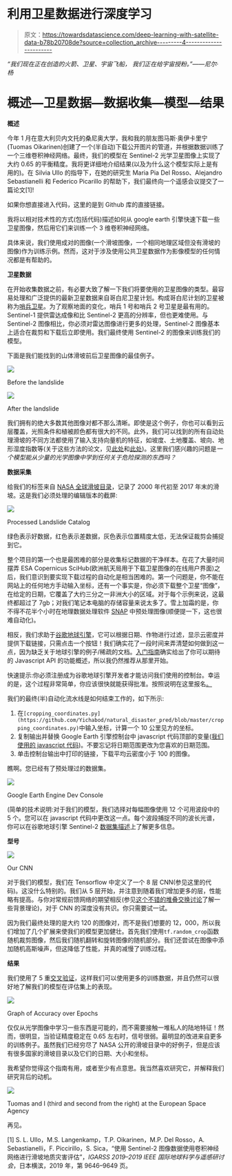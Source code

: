 # 利用卫星数据进行深度学习

> 原文：<https://towardsdatascience.com/deep-learning-with-satellite-data-b78b20708de?source=collection_archive---------4----------------------->

*“我们现在正在创造的火箭、卫星、宇宙飞船，
我们正在给宇宙授粉。”——尼尔·杨*

# **概述—卫星数据—数据收集—模型—结果**

**概述**

今年 1 月在意大利贝内文托的桑尼奥大学，我和我的朋友图马斯·奥伊卡里宁(Tuomas Oikarinen)创建了一个(半自动)下载公开图片的管道，并根据数据训练了一个三维卷积神经网络。最终，我们的模型在 Sentinel-2 光学卫星图像上实现了大约 0.65 的平衡精度。我将更详细地介绍结果(以及为什么这个模型实际上是有用的)。在 Silvia Ullo 的指导下，在她的研究生 Maria Pia Del Rosso、Alejandro Sebastianelli 和 Federico Picarillo 的帮助下，我们最终向一个遥感会议提交了一篇论文[1]!

如果你想直接进入代码，这里的是到 Github 库的直接链接。

我将以相对技术性的方式(包括代码)描述如何从 google earth 引擎快速下载一些卫星图像，然后用它们来训练一个 3 维卷积神经网络。

具体来说，我们使用成对的图像(一个滑坡图像，一个相同地理区域但没有滑坡的图像)作为训练示例。然而，这对于涉及使用公共卫星数据作为影像模型的任何情况都是有帮助的。

**卫星数据**

在开始收集数据之前，有必要大致了解一下我们将要使用的卫星图像的类型。最容易处理和广泛提供的最新卫星数据来自哥白尼卫星计划。构成哥白尼计划的卫星被称为[哨兵卫星](https://www.wikiwand.com/en/Copernicus_Programme#/Earth_Observation_missions)。为了观察地面的变化，哨兵 1 号和哨兵 2 号卫星是最有用的。Sentinel-1 提供雷达成像和比 Sentinel-2 更高的分辨率，但也更难使用。与 Sentinel-2 图像相比，你必须对雷达图像进行更多的处理，Sentinel-2 图像基本上适合在裁剪和下载后立即使用。我们最终使用 Sentinel-2 的图像来训练我们的模型。

下面是我们能找到的山体滑坡前后卫星图像的最佳例子。

![](img/333350a2abd00bccb5e2aa8f1dd64fd7.png)

Before the landslide

![](img/dedcd3740c870e9fbafd06e5161c5add.png)

After the landslide

我们拥有的绝大多数其他图像对都不那么清晰。即使是这个例子，你也可以看到云层覆盖，光照条件和植被颜色都有很大的不同。此外，我们可以找到的所有自动处理滑坡的不同方法都使用了输入支持向量机的特征，如坡度、土地覆盖、坡向、地形湿度指数等(关于这些方法的论文，见[此处](https://link.springer.com/article/10.1007%2Fs10346-013-0391-7)和[此处](https://www.sciencedirect.com/science/article/pii/S0169555X13004182))。这里我们感兴趣的问题是*一个模型能从少量的光学图像中学到任何关于危险探测的东西吗？*

**数据采集**

给我们的标签来自 [NASA 全球滑坡目录](https://data.nasa.gov/Earth-Science/Global-Landslide-Catalog/h9d8-neg4/data)，记录了 2000 年代初至 2017 年末的滑坡。这是我们必须处理的编辑版本的截屏:

![](img/6dac90a0bf5587637e42e004c800ceec.png)

Processed Landslide Catalog

绿色表示好数据，红色表示差数据，灰色表示位置精度太低，无法保证裁剪会捕捉到它。

整个项目的第一个也是最困难的部分是收集标记数据的干净样本。在花了大量时间摆弄 ESA Copernicus SciHub(欧洲航天局用于下载卫星图像的在线用户界面)之后，我们意识到要实现下载过程的自动化是相当困难的。第一个问题是，你不能在网站上的任何地方手动输入坐标，还有一个事实是，你必须下载整个卫星“图像”，在给定的日期，它覆盖了大约三分之一非洲大小的区域。对于每个示例来说，这最终都超过了 7gb；对我们笔记本电脑的存储容量来说太多了。雪上加霜的是，你不得不花半个小时在地理数据处理软件 [SNAP](http://step.esa.int/main/toolboxes/snap/) 中预处理图像(顺便提一下，这也很难自动化)。

相反，我们求助于[谷歌地球引擎](https://code.earthengine.google.com/f1d4022a395f2f2f6a4dd53da2cf3b8e?noload=1)，它可以根据日期、作物进行过滤，显示云密度并提供下载链接，只需点击一个按钮！我们确实花了一段时间来弄清楚如何做到这一点，因为缺乏关于地球引擎的例子/稀疏的文档。[入门指南](https://developers.google.com/earth-engine/)确实给出了你可以期待的 Javascript API 的功能概述，所以我仍然推荐从那里开始。

快速提示:你必须注册成为谷歌地球引擎开发者才能访问我们使用的控制台。幸运的是，这个过程非常简单，你应该很快就能获得批准。按照说明在这里报名[。](https://signup.earthengine.google.com/#!/)

我们的最终(半)自动化流水线是如何结束工作的，如下所示:

1.  在`[cropping_coordinates.py](https://github.com/Yichabod/natural_disaster_pred/blob/master/cropping_coordinates.py)`中输入坐标，计算一个 10 公里见方的坐标。
2.  复制输出并替换 Google Earth 引擎控制台中 javascript 代码顶部的变量([我们使用的 javascript 代码](https://github.com/Yichabod/natural_disaster_pred/blob/master/image_download_script.js))。不要忘记将日期范围更改为您喜欢的日期范围。
3.  单击控制台输出中打印的链接，下载平均云密度小于 100 的图像。

瞧啊。您已经有了预处理过的数据集。

![](img/af2f38ee54300238db895a2e6f77def7.png)

Google Earth Engine Dev Console

(简单的技术说明:对于我们的模型，我们选择对每幅图像使用 12 个可用波段中的 5 个。您可以在 javascript 代码中更改这一点。每个波段捕捉不同的波长光谱，你可以在谷歌地球引擎 Sentinel-2 [数据集描述](https://developers.google.com/earth-engine/datasets/catalog/COPERNICUS_S2)上了解更多信息。

**型号**

![](img/4513a20ba8d3c8ceac1c78a469ea9abf.png)

Our CNN

对于我们的模型，我们在 Tensorflow 中定义了一个 8 层 CNN(参见这里的代码)。这没什么特别的。我们从 5 层开始，并注意到随着我们增加更多的层，性能略有提高。与你对常规前馈网络的期望相反(参见[这个不错的堆叠交换讨论](https://stats.stackexchange.com/questions/181/how-to-choose-the-number-of-hidden-layers-and-nodes-in-a-feedforward-neural-netw)了解一些背景理论)，对于 CNN 的深度没有共识。你只需要试一试。

因为我们最终处理的是大约 120 的图像对，而不是我们想要的 12，000，所以我们增加了几个扩展来使我们的模型更加健壮。首先我们使用`tf.random_crop`函数随机裁剪图像，然后我们随机翻转和旋转图像的随机部分。我们还尝试在图像中添加随机高斯噪声，但这降低了性能，并真的减慢了训练过程。

**结果**

我们使用了 5 重[交叉验证](https://en.wikipedia.org/wiki/Cross-validation_(statistics))，这样我们可以使用更多的训练数据，并且仍然可以很好地了解我们的模型在评估集上的表现。

![](img/549e7c0af2bb0ed6a592b4aa6db19bd0.png)

Graph of Accuracy over Epochs

仅仅从光学图像中学习一些东西是可能的，而不需要接触一堆私人的陆地特征！然而，很明显，当验证精度稳定在 0.65 左右时，信号很弱。最明显的改进来自更多的训练例子。虽然我们已经穷尽了 NASA 公开的滑坡目录中的好例子，但是应该有很多国家的滑坡目录以及它们的日期、大小和坐标。

我希望你觉得这个指南有用，或者至少有点意思。我当然喜欢研究它，并解释我们研究背后的动机。

![](img/5d0ac081544b5ac93ef7fb959b337217.png)

Tuomas and I (third and second from the right) at the European Space Agency

再见。

[1] S. L. Ullo，M.S. Langenkamp，T.P. Oikarinen，M.P. Del Rosso，A. Sebastianelli，F. Piccirillo，S. Sica，“使用 Sentinel-2 图像数据使用卷积神经网络进行滑坡地质灾害评估”，*IGARSS 2019–2019 IEEE 国际地球科学与遥感研讨会*，日本横滨，2019 年，第 9646–9649 页。
